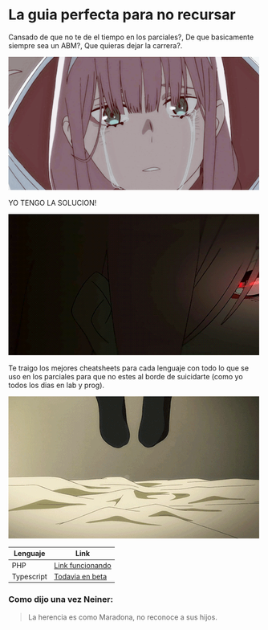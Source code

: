 # La guia perfecta para no recursar

Cansado de que no te de el tiempo en los parciales?,  De que basicamente siempre sea un ABM?, Que quieras dejar la carrera?.

 ![Llorar](./img/tears.gif)

YO TENGO LA SOLUCION!

![watchout](./img/watchout.gif)

Te traigo los mejores cheatsheets para cada lenguaje con todo lo que se uso en los parciales para que no estes al borde de suicidarte (como yo todos los dias en lab y prog).

![Venganza](./img/revenge.gif)

Lenguaje | Link
------------ | -------------
PHP | [Link funcionando](https://github.com/lucascarrm/Cheatsheets/blob/master/PHP.md)
Typescript | [Todavia en beta](#)



### Como dijo una vez Neiner:    
> La herencia es como Maradona, no reconoce a sus hijos.